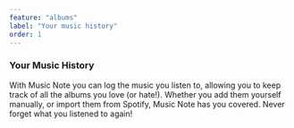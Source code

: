 ```yaml
---
feature: "albums"
label: "Your music history"
order: 1
---
```


### Your Music History

With Music Note you can log the music you listen to, allowing you to keep track of all the albums you love (or hate!). Whether you add them yourself manually, or import them from Spotify, Music Note has you covered. Never forget what you listened to again!
